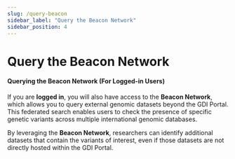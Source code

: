 ```yaml
---
slug: /query-beacon
sidebar_label: "Query the Beacon Network"
sidebar_position: 4
---
```


# Query the Beacon Network

#### Querying the Beacon Network (For Logged-in Users)

If you are **logged in**, you will also have access to the **Beacon Network**, which allows you to query external genomic datasets beyond the GDI Portal. This federated search enables users to check the presence of specific genetic variants across multiple international genomic databases.

By leveraging the **Beacon Network**, researchers can identify additional datasets that contain the variants of interest, even if those datasets are not directly hosted within the GDI Portal.
